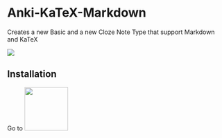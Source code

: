 # Anki-KaTeX-Markdown
Creates a new Basic and a new Cloze Note Type that support Markdown and KaTeX

![](https://github.com/Jwrede/Anki-KaTeX-Markdown/blob/main/example.gif)

## Installation
Go to <img src="https://upload.wikimedia.org/wikipedia/commons/thumb/3/3d/Anki-icon.svg/1024px-Anki-icon.svg.png" width="100">
